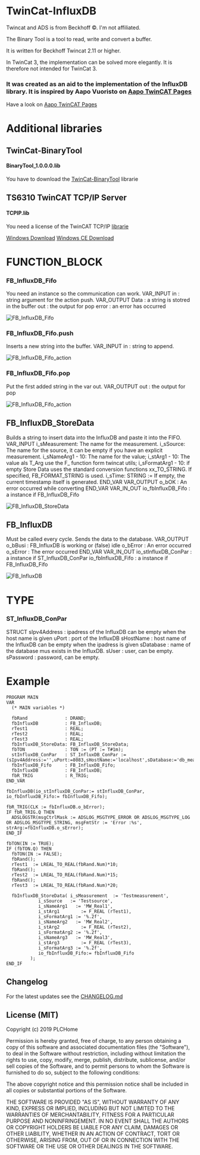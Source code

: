 # TwinCat-InfluxDB

Twincat and ADS is from Beckhoff ©. I'm not affiliated.

The Binary Tool is a tool to read, write and convert a buffer.

It is written for Beckhoff Twincat 2.11 or higher.

In TwinCat 3, the implementation can be solved more elegantly. It is therefore not intended for TwinCat 3.

### It was created as an aid to the implementation of the InfluxDB library. It is inspired by Aapo Vuoristo on [Aapo TwinCAT Pages](http://ajv.lautatarha.com)
Have a look on [Aapo TwinCAT Pages](http://ajv.lautatarha.com/beckhoff/twincat-to-influxdb)


# Additional libraries

## TwinCat-BinaryTool 
#### BinaryTool_1.0.0.0.lib
You have to download the [TwinCat-BinaryTool](https://github.com/PLCHome/Twincat-BinaryTool/archive/v1.0.0.0.zip) librarie

## TS6310 TwinCAT TCP/IP Server 
#### TCPIP.lib
You need a license of the TwinCAT TCP/IP [librarie](https://infosys.beckhoff.com/content/1033/tcpipserver/html/note.htm?id=1943724678174118634)

[Windows Download](https://www.beckhoff.com/forms/twincat3/warenkorb.aspx?lg=de&title=TS6310-TCP-IP&version=3.1.6)
[Windows CE Download](https://www.beckhoff.com/forms/twincat3/warenkorb.aspx?lg=de&title=TS6310-0030-TCP-IP-CE&version=3.1.6)


# FUNCTION_BLOCK
### FB_InfluxDB_Fifo
You need an instance so the communication can work.
VAR_INPUT
  in          : string argument for the action push.
VAR_OUTPUT
  Data        : a string is stotred in the buffer
  out         : the output for pop
  error       : an error has occurred

![FB_InfluxDB_Fifo](resource/FB_InfluxDB_Fifo.jpg)

### FB_InfluxDB_Fifo.push
Inserts a new string into the buffer.
VAR_INPUT
  in          : string to append.

![FB_InfluxDB_Fifo_action](resource/FB_InfluxDB_Fifo_action.jpg)

### FB_InfluxDB_Fifo.pop
Put the first added string in the var out.
VAR_OUTPUT
  out         : the output for pop

![FB_InfluxDB_Fifo_action](resource/FB_InfluxDB_Fifo_action.jpg)

## FB_InfluxDB_StoreData
Builds a string to insert data into the InfluxDB and paste it into the FIFO.
VAR_INPUT
  i_sMeasurement: The name for the measurement.
  i_sSource: The name for the source, it can be empty if you have an explicit measurement.
  i_sNameArg1 - 10: The name for the value;
  i_stArg1 - 10: The value als T_Arg use the F_ function form twincat utils;
  i_sFormatArg1 - 10: if empty Store Data uses the standard conversion functions xx_TO_STRING. If specified, FB_FORMAT_STRING is used.
  i_sTime: STRING := If empty, the current timestamp itself is generated.
END_VAR
VAR_OUTPUT
  o_bOK : An error occurred while converting
END_VAR
VAR_IN_OUT
  io_fbInfluxDB_Fifo  : a instance if FB_InfluxDB_Fifo

![FB_InfluxDB_StoreData](resource/FB_InfluxDB_StoreData.jpg)

## FB_InfluxDB
Must be called every cycle. Sends the data to the database.
VAR_OUTPUT
  o_bBusi         : FB_InfluxDB is working or (false) idle
  o_bError        : An error occurred
  o_sError        : The error occurred
END_VAR
VAR_IN_OUT
  io_stInfluxDB_ConPar  : a instance if ST_InfluxDB_ConPar
  io_fbInfluxDB_Fifo    : a instance if FB_InfluxDB_Fifo

![FB_InfluxDB](resource/FB_InfluxDB.jpg)


# TYPE
### ST_InfluxDB_ConPar
STRUCT
  sIpv4Address  : ipadress of the InfluxDB can be empty when the host name is given
  uPort         : port of the InfluxDB
  sHostName     : host name of the InfluxDB can be empty when the ipadress is given
  sDatabase     : name of the database mus exists in the InfluxDB.
  sUser         : user, can be empty.
  sPassword     : password, can be empty.



# Example

``` 
PROGRAM MAIN
VAR
  (* MAIN variables *)

  fbRand              : DRAND;
  fbInfluxDB          : FB_InfluxDB;
  rTest1              : REAL;
  rTest2              : REAL;
  rTest3              : REAL;
  fbInfluxDB_StoreData: FB_InfluxDB_StoreData;
  fbTON               : TON := (PT := T#1m);
  stInfluxDB_ConPar   : ST_InfluxDB_ConPar := (sIpv4Address:='',uPort:=8083,sHostName:='localhost',sDatabase:='db_measurements',sUser:='',sPassword:='');
  fbInfluxDB_Fifo     : FB_InfluxDB_Fifo;
  fbInfluxDB          : FB_InfluxDB;
  fbR_TRIG            : R_TRIG;
END_VAR
```

``` 
fbInfluxDB(io_stInfluxDB_ConPar:= stInfluxDB_ConPar, io_fbInfluxDB_Fifo:= fbInfluxDB_Fifo);

fbR_TRIG(CLK := fbInfluxDB.o_bError);
IF fbR_TRIG.Q THEN
  ADSLOGSTR(msgCtrlMask := ADSLOG_MSGTYPE_ERROR OR ADSLOG_MSGTYPE_LOG OR ADSLOG_MSGTYPE_STRING, msgFmtStr := 'Error :%s', strArg:=fbInfluxDB.o_sError);
END_IF

fbTON(IN := TRUE);
IF (fbTON.Q) THEN
  fbTON(IN := FALSE);
  fbRand();
  rTest1  := LREAL_TO_REAL(fbRand.Num)*10;
  fbRand();
  rTest2  := LREAL_TO_REAL(fbRand.Num)*15;
  fbRand();
  rTest3  := LREAL_TO_REAL(fbRand.Num)*20;

  fbInfluxDB_StoreData( i_sMeasurement  := 'Testmeasurement',
            i_sSource   := 'Testsource',
            i_sNameArg1   := 'MW_Real1',
            i_stArg1        := F_REAL (rTest1),
            i_sFormatArg1 := '%.2f',
            i_sNameArg2   := 'MW_Real2',
            i_stArg2        := F_REAL (rTest2),
            i_sFormatArg2 := '%.2f',
            i_sNameArg3   := 'MW_Real3',
            i_stArg3        := F_REAL (rTest3),
            i_sFormatArg3 := '%.2f',
            io_fbInfluxDB_Fifo:= fbInfluxDB_Fifo
         );
END_IF
```

## Changelog
For the latest updates see the [CHANGELOG.md](CHANGELOG.md)


License (MIT)
-------------
Copyright (c) 2019 PLCHome

Permission is hereby granted, free of charge, to any person obtaining a copy of this software and associated documentation files (the "Software"), to deal in the Software without restriction, including without limitation the rights to use, copy, modify, merge, publish, distribute, sublicense, and/or sell copies of the Software, and to permit persons to whom the Software is furnished to do so, subject to the following conditions:

The above copyright notice and this permission notice shall be included in all copies or substantial portions of the Software.

THE SOFTWARE IS PROVIDED "AS IS", WITHOUT WARRANTY OF ANY KIND, EXPRESS OR IMPLIED, INCLUDING BUT NOT LIMITED TO THE WARRANTIES OF MERCHANTABILITY, FITNESS FOR A PARTICULAR PURPOSE AND NONINFRINGEMENT. IN NO EVENT SHALL THE AUTHORS OR COPYRIGHT HOLDERS BE LIABLE FOR ANY CLAIM, DAMAGES OR OTHER LIABILITY, WHETHER IN AN ACTION OF CONTRACT, TORT OR OTHERWISE, ARISING FROM, OUT OF OR IN CONNECTION WITH THE SOFTWARE OR THE USE OR OTHER DEALINGS IN THE SOFTWARE.



